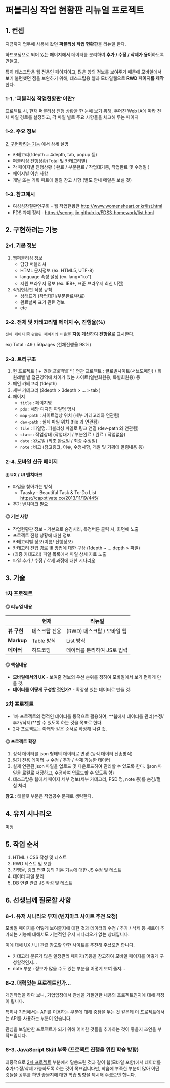 # 퍼블리싱 작업 현황판 리뉴얼 프로젝트



## 1. 컨셉

지금까지 업무에 사용해 왔던 **퍼블리싱 작업 현황판**을 리뉴얼 한다.

하드코딩으로 되어 있는 페이지에서 데이터를 분리하여 **추가 / 수정 / 삭제가 용이**하도록 만들고,

특히 데스크탑용 웹 전용인 페이지이고, 많은 양의 정보를 보여주기 때문에 모바일에서 보기 불편했던 점을 보완하기 위해, 데스크탑용 웹과 모바일웹으로 **RWD 페이지를 제작**한다.



###  1-1. '퍼블리싱 작업현황판'이란?

프로젝트 시, 현재 퍼블리싱 진행 상황을 한 눈에 보기 위해, 주어진 Web IA에 따라 전체 파일 경로를 설정하고, 각 파일 별로 주요 사항들을 체크해 두는 페이지



### 1-2. 주요 정보

[2. 구현하려는 기능](#2-구현하려는-기능) 에서 상세 설명

* 카테고리(1depth ~ 4depth, tab, popup 등)
* 퍼블리싱 진행상황(Total 및 카테고리별)
* 각 페이지별 진행상황 ( 완료 / 부분완료 / 작업대기중, 작업완료 및 수정일 )
* 페이지별 이슈 사항
* 개발 또는 기획 파트에 알릴 참고 사항 (별도 안내 메일은 보낼 것)



### 1-3. 참고예시

* 여성심장질환연구회 - 웹 작업현황판 http://www.womensheart.or.kr/list.html
* FDS 과제 정리 - https://seong-jin.github.io/FDS3-homework/list.html





## 2. 구현하려는 기능



### 2-1. 기본 정보

1. 웹퍼블리싱 정보
   * 담당 퍼블리셔
   * HTML 문서정보 (ex. HTML5, UTF-8)
   * language 속성 설정 (ex. lang="ko")
   * 지원 브라우저 정보 (ex. IE8+, 표준 브라우저 최신 버전)
2. 작업현황판 작성 규칙
   * 상태표기 (작업대기/부분완료/완료)
   * 완료날짜 표기 관련 정보
   * etc



### 2-2. 전체 및 카테고리별 페이지 수, 진행율(%)

```전체 페이지``` 중 ```완료된 페이지의 비율```을 **자동 계산**하여 **진행율**로 표시한다.

ex) Total : 49 / 50pages (전체진행율 98%)



### 2-3. 트리구조

1. 현 프로젝트  [ + _연관 프로젝트_ * ]
   연관 프로젝트 :  글로벌사이트(서브도메인) / 회원레벨 별 접근영역에 차이가 있는 사이트(일반회원용, 특별회원용) 등
2. 메인 카테고리 (1depth)
3. 세부 카테고리 (2depth > 3depth > ... > tab ) 
4. 페이지
   * ```title``` : 페이지명
   * ```pds``` : 해당 디자인 파일명 명시
   * ```map-path``` : 사이트맵상 위치 (세부 카테고리와 연관됨)
   * ```dev-path``` : 실제 파일 위치 (file 과 연관됨)
   * ```file``` : 파일명. 퍼블리싱 파일로 링크 연결 (dev-path 와 연관됨)
   * ```state``` : 작업상태 (작업대기 / 부분완료 / 완료 / 작업없음)
   * ```date``` : 완료일 (최초 완료일 / 최종 수정일)
   * ```note``` : 비고 (참고링크, 이슈, 수정사항, 개발 및 기획에 알림내용  등)





### 2-4. 모바일 신규 페이지 

#### ◎ UX / UI 벤치마크

* 파일을 찾아가는 방식
  * Taasky - Beautiful Task & To-Do List https://capptivate.co/2013/11/19/445/
* 추가 벤치마크 필요




#### ◎ 기본 사항

* 작업현황판 정보 - 기본으로 숨김처리, 특정버튼 클릭 시, 화면에 노출
* 프로젝트 진행 상황에 대한 정보
* 카테고리별 정보(이름/ 진행정보)
* 카테고리 진입 경로 및 방법에 대한 구상 (1depth ~ ... depth > 파일)
* (최종 카테고리) 파일 목록에서 파일 상세 자료 노출
* 파일 추가 / 수정 / 삭제 과정에 대한 시나리오





## 3. 기술



### 1차 프로젝트

#### ◎ 리뉴얼 내용

|            | 현재       | 리뉴얼                |
| ---------- | -------- | ------------------ |
| **뷰 구현**   | 데스크탑 전용  | (RWD) 데스크탑 / 모바일 웹 |
| **Markup** | Table 방식 | List 방식            |
| **데이터**    | 하드코딩     | 데이터를 분리하여 JS로 입력   |



#### ◎ 핵심내용 

* **모바일에서의 UX** - 보여줄 정보의 우선 순위를 정하여 모바일에서 보기 편하게 만들 것.
* **데이터를 어떻게 구성할 것인가?** - 확장성 있는 데이터로 만들 것.





### 2차 프로젝트

* 1차 프로젝트의 정적인 데이터를 동적으로 활용하여, **웹에서 데이터를 관리(수정/추가/삭제)**할 수 있도록 하는 것을 목표로 한다.
* 2차 프로젝트는 아래와 같은 순서로 확장해 나갈 것.



#### ◎ 프로젝트 확장

1. 정적 데이터를 json 형태의 데이터로 변경 (동적 데이터 전송방식)
2. 읽기 전용 데이터 → 수정 / 추가 / 삭제 가능한 데이터
3. 실제 연관된 json 파일을 업로드 및 다운로드하여 관리할 수 있도록 한다.
   (json 파일을 로컬로 저장하고, 수정하여 업로드할 수 있도록 함)
4. 데스크탑용 웹에서 페이지 세부 정보(세부 카테고리,  PSD 명, note 등)를 숨김/펼침 처리




**참고** : 태블릿 부분은 작업공수 문제로 생략한다.







## 4. 유저 시나리오



미정





## 5. 작업 순서



1. HTML / CSS 작성 및 테스트
2. RWD 테스트 및 보완
3. 진행율, 링크 연결 등의 기본 기능에 대한 JS 수정 및 테스트
4. 데이터 파일 분리
5. DB 연결 관련 JS 작성 및 테스트





## 6. 선생님께 질문할 사항



### 6-1. 유저 시나리오 부재 (벤치마크 사이트 추천 요청) 

모바일 페이지를 어떻게 보여줄지에 대한 것과 데이터의 수정 / 추가 / 삭제 등 새로이 추가되는 기능에 대해서도 기본적인 유저 시나리오가 없는 상태입니다.

이에 대해 UX / UI 관련 참고할 만한 사이트를 추천해 주셨으면 합니다.

* 카테고리 분류가 많은 일정관리 페이지(?)등을 참고하여 모바일 페이지를 어떻게 구성할것인지...
* note 부분 : 정보가 많을 수도 있는 부분을 어떻게 보여 줄지...



### 6-2. 매력있는 프로젝트인가... 

개인작업을 하다 보니, 기업입장에서 관심을 가질만한 내용의 프로젝트인지에 대해 걱정이 됩니다. 

특히나 기업에서는 API를 이용하는 부분에 대해 중점을 두는 것 같은데 이 프로젝트에서는 API를 사용하는 부분이 없습니다.

관심을 보일만한 프로젝트가 되기 위해 어떠한 것들을 추가하는 것이 좋을지 조언을 부탁드립니다.



### 6-3. JavaScript Skill 부족 (프로젝트 진행을 위한 학습 방향)

최종적으로 [2차 프로젝트](#2차-프로젝트) 부분에서 말씀드린 것과 같이 웹(모바일 포함)에서 데이터를 추가/수정/삭제 가능하도록 하는 것이 목표입니다만, 학습에 부족한 부분이 많아 어떤 것들을 공부를 하면 좋을지에 대한 학습 방향을 제시해 주셨으면 합니다.









---